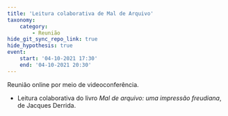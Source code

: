 ```yaml
---
title: 'Leitura colaborativa de Mal de Arquivo'
taxonomy:
    category:
        - Reunião
hide_git_sync_repo_link: true
hide_hypothesis: true
event:
    start: '04-10-2021 17:30'
    end: '04-10-2021 20:30'
---
```


Reunião online por meio de videoconferência.

- Leitura colaborativa do livro *Mal de arquivo: uma impressão freudiana*, de Jacques Derrida.
